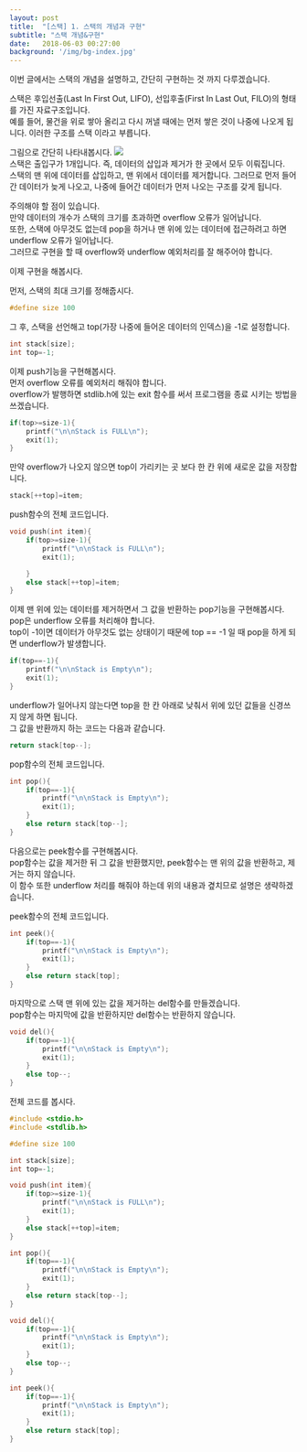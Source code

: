 ```yaml
---
layout: post
title:  "[스택] 1. 스택의 개념과 구현"
subtitle: "스택 개념&구현"
date:   2018-06-03 00:27:00
background: '/img/bg-index.jpg'
---
```


이번 글에서는 스택의 개념을 설명하고, 간단히 구현하는 것 까지 다루겠습니다.

스택은 후입선출(Last In First Out, LIFO), 선입후출(First In Last Out, FILO)의 형태를 가진 자료구조입니다.<br>
예를 들어, 물건을 위로 쌓아 올리고 다시 꺼낼 때에는 먼저 쌓은 것이 나중에 나오게 됩니다. 이러한 구조를 스택 이라고 부릅니다.

그림으로 간단히 나타내봅시다.
<img src = "https://i.imgur.com/PwslFTn.png"><br>
스택은 출입구가 1개입니다. 즉, 데이터의 삽입과 제거가 한 곳에서 모두 이뤄집니다.<br>
스택의 맨 위에 데이터를 삽입하고, 맨 위에서 데이터를 제거합니다. 그러므로 먼저 들어간 데이터가 늦게 나오고, 나중에 들어간 데이터가 먼저 나오는 구조를 갖게 됩니다.

주의해야 할 점이 있습니다.<br>
만약 데이터의 개수가 스택의 크기를 초과하면 overflow 오류가 일어납니다.<br>
또한, 스택에 아무것도 없는데 pop을 하거나 맨 위에 있는 데이터에 접근하려고 하면 underflow 오류가 일어납니다.<br>
그러므로 구현을 할 때 overflow와 underflow 예외처리를 잘 해주어야 합니다.

이제 구현을 해봅시다.

먼저, 스택의 최대 크기를 정해줍시다.
```cpp
#define size 100
```

그 후, 스택을 선언해고 top(가장 나중에 들어온 데이터의 인덱스)을 -1로 설정합니다.
```cpp
int stack[size];
int top=-1;
```

이제 push기능을 구현해봅시다.<br>
먼저 overflow 오류를 예외처리 해줘야 합니다.<br>
overflow가 발행하면 stdlib.h에 있는 exit 함수를 써서 프로그램을 종료 시키는 방법을 쓰겠습니다.
```cpp
if(top>=size-1){
    printf("\n\nStack is FULL\n");
    exit(1);
}
```

만약 overflow가 나오지 않으면 top이 가리키는 곳 보다 한 칸 위에 새로운 값을 저장합니다.
```cpp
stack[++top]=item;
```

push함수의 전체 코드입니다.
```cpp
void push(int item){
    if(top>=size-1){
        printf("\n\nStack is FULL\n");
        exit(1);

    }
    else stack[++top]=item;
}
```

이제 맨 위에 있는 데이터를 제거하면서 그 값을 반환하는 pop기능을 구현해봅시다.<be>
pop은 underflow 오류를 처리해야 합니다.<br>
top이 -1이면 데이터가 아무것도 없는 상태이기 때문에  top == -1 일 때 pop을 하게 되면 underflow가 발생합니다.
```cpp
if(top==-1){
    printf("\n\nStack is Empty\n");
    exit(1);
}
```

underflow가 일어나지 않는다면 top을 한 칸 아래로 낮춰서 위에 있던 값들을 신경쓰지 않게 하면 됩니다.<br>
그 값을 반환까지 하는 코드는 다음과 같습니다.
```cpp
return stack[top--];
```

pop함수의 전체 코드입니다.
```cpp
int pop(){
    if(top==-1){
        printf("\n\nStack is Empty\n");
        exit(1);
    }
    else return stack[top--];
}
```

다음으로는 peek함수를 구현해봅시다.<br>
pop함수는 값을 제거한 뒤 그 값을 반환했지만, peek함수는 맨 위의 값을 반환하고, 제거는 하지 않습니다.<br>
이 함수 또한 underflow 처리를 해줘야 하는데 위의 내용과 곂치므로 설명은 생략하겠습니다.

peek함수의 전체 코드입니다.
```cpp
int peek(){
    if(top==-1){
        printf("\n\nStack is Empty\n");
        exit(1);
    }
    else return stack[top];
}
```

마지막으로 스택 맨 위에 있는 값을 제거하는 del함수를 만들겠습니다.<br>
pop함수는 마지막에 값을 반환하지만 del함수는 반환하지 않습니다.
```cpp
void del(){
    if(top==-1){
        printf("\n\nStack is Empty\n");
        exit(1);
    }
    else top--;
}
```

전체 코드를 봅시다.
```cpp
#include <stdio.h>
#include <stdlib.h>

#define size 100

int stack[size];
int top=-1;

void push(int item){
    if(top>=size-1){
        printf("\n\nStack is FULL\n");
        exit(1);
    }
    else stack[++top]=item;
}

int pop(){
    if(top==-1){
        printf("\n\nStack is Empty\n");
        exit(1);
    }
    else return stack[top--];
}

void del(){
    if(top==-1){
        printf("\n\nStack is Empty\n");
        exit(1);
    }
    else top--;
}

int peek(){
    if(top==-1){
        printf("\n\nStack is Empty\n");
        exit(1);
    }
    else return stack[top];
}
```
